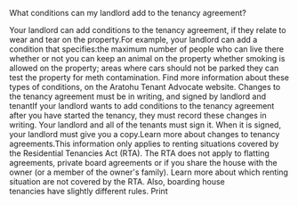 What conditions can my landlord add to the tenancy agreement?

Your landlord can add conditions to the tenancy agreement, if they relate to wear and tear on the property.For example, your landlord can add a condition that specifies:the maximum number of people who can live there
whether or not you can keep an animal on the property
whether smoking is allowed on the property;
areas where cars should not be parked
they can test the property for meth contamination.
Find more information about these types of conditions, on the Aratohu Tenant Advocate website. Changes to the tenancy agreement must be in writing, and signed by landlord and tenantIf your landlord wants to add conditions to the tenancy agreement after you have started the tenancy, they must record these changes in writing. Your landlord and all of the tenants must sign it. When it is signed, your landlord must give you a copy.Learn more about changes to tenancy agreements.This information only applies to renting situations covered by the Residential Tenancies Act (RTA). The RTA does not apply to flatting agreements, private board agreements or if you share the house with the owner (or a member of the owner's family). Learn more about which renting situation are not covered by the RTA. Also, boarding house tenancies have slightly different rules.  Print 